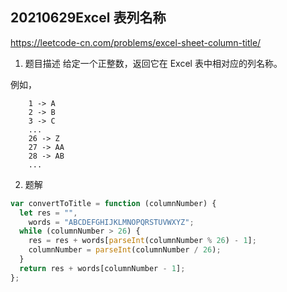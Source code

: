 ## 20210629Excel 表列名称

https://leetcode-cn.com/problems/excel-sheet-column-title/

1. 题目描述
   给定一个正整数，返回它在 Excel 表中相对应的列名称。

例如，

```
    1 -> A
    2 -> B
    3 -> C
    ...
    26 -> Z
    27 -> AA
    28 -> AB
    ...
```

2. 题解

```js
var convertToTitle = function (columnNumber) {
  let res = "",
    words = "ABCDEFGHIJKLMNOPQRSTUVWXYZ";
  while (columnNumber > 26) {
    res = res + words[parseInt(columnNumber % 26) - 1];
    columnNumber = parseInt(columnNumber / 26);
  }
  return res + words[columnNumber - 1];
};
```
